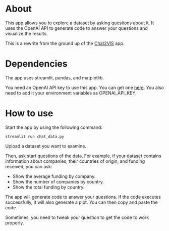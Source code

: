 # About
This app allows you to explore a dataset by asking questions about it. It uses the OpenAI API to generate code to answer your questions and visualize the results.

This is a rewrite from the ground up of the [Chat2VIS](https://github.com/frog-land/Chat2VIS_Streamlit) app.

# Dependencies
The app uses streamlit, pandas, and matplotlib.

You need an OpenAI API key to use this app. You can get one [here](https://beta.openai.com/). You also need to add it your environment variables as OPENAI_API_KEY. 

# How to use
Start the app by using the following command:

```
streamlit run chat_data.py
```

Upload a dataset you want to examine. 

Then, ask start questions of the data. For example, if your dataset contains information about companies, their countries of origin, and funding received, you can ask:

- Show the average funding by company.
- Show the number of companies by country.
- Show the total funding by country.

The app will generate code to answer your questions. If the code executes successfully, it will also generate a plot. You can then copy and paste the code.

Sometimes, you need to tweak your question to get the code to work properly.